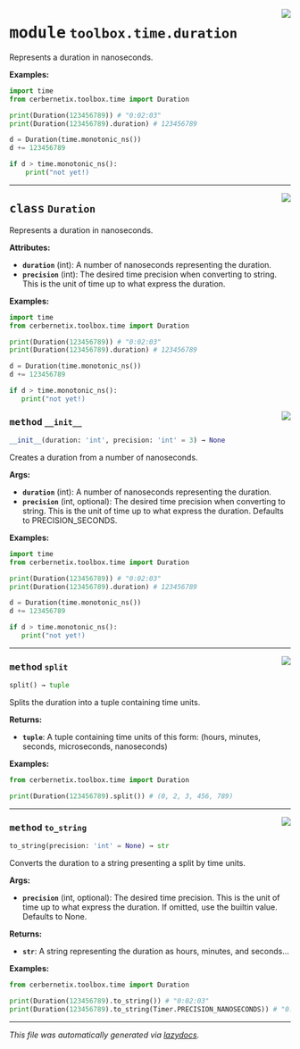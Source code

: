 <!-- markdownlint-disable -->

<a href="../src/cerbernetix/toolbox/time/duration.py#L0"><img align="right" style="float:right;" src="https://img.shields.io/badge/-source-cccccc?style=flat-square"></a>

# <kbd>module</kbd> `toolbox.time.duration`
Represents a duration in nanoseconds. 



**Examples:**
 ```python
import time
from cerbernetix.toolbox.time import Duration

print(Duration(123456789)) # "0:02:03"
print(Duration(123456789).duration) # 123456789

d = Duration(time.monotonic_ns())
d += 123456789

if d > time.monotonic_ns():
     print("not yet!)
``` 



---

<a href="../src/cerbernetix/toolbox/time/duration.py#L24"><img align="right" style="float:right;" src="https://img.shields.io/badge/-source-cccccc?style=flat-square"></a>

## <kbd>class</kbd> `Duration`
Represents a duration in nanoseconds. 



**Attributes:**
 
 - <b>`duration`</b> (int):  A number of nanoseconds representing the duration. 
 - <b>`precision`</b> (int):  The desired time precision when converting to string. This is the unit of time up to what express the duration. 



**Examples:**
 ```python
import time
from cerbernetix.toolbox.time import Duration

print(Duration(123456789)) # "0:02:03"
print(Duration(123456789).duration) # 123456789

d = Duration(time.monotonic_ns())
d += 123456789

if d > time.monotonic_ns():
    print("not yet!)
``` 

<a href="../src/cerbernetix/toolbox/time/duration.py#L57"><img align="right" style="float:right;" src="https://img.shields.io/badge/-source-cccccc?style=flat-square"></a>

### <kbd>method</kbd> `__init__`

```python
__init__(duration: 'int', precision: 'int' = 3) → None
```

Creates a duration from a number of nanoseconds. 



**Args:**
 
 - <b>`duration`</b> (int):  A number of nanoseconds representing the duration. 
 - <b>`precision`</b> (int, optional):  The desired time precision when converting to string. This is the unit of time up to what express the duration. Defaults to PRECISION_SECONDS. 



**Examples:**
 ```python
import time
from cerbernetix.toolbox.time import Duration

print(Duration(123456789)) # "0:02:03"
print(Duration(123456789).duration) # 123456789

d = Duration(time.monotonic_ns())
d += 123456789

if d > time.monotonic_ns():
    print("not yet!)
``` 




---

<a href="../src/cerbernetix/toolbox/time/duration.py#L83"><img align="right" style="float:right;" src="https://img.shields.io/badge/-source-cccccc?style=flat-square"></a>

### <kbd>method</kbd> `split`

```python
split() → tuple
```

Splits the duration into a tuple containing time units. 



**Returns:**
 
 - <b>`tuple`</b>:  A tuple containing time units of this form: (hours, minutes, seconds, microseconds, nanoseconds) 



**Examples:**
 ```python
from cerbernetix.toolbox.time import Duration

print(Duration(123456789).split()) # (0, 2, 3, 456, 789)
``` 

---

<a href="../src/cerbernetix/toolbox/time/duration.py#L104"><img align="right" style="float:right;" src="https://img.shields.io/badge/-source-cccccc?style=flat-square"></a>

### <kbd>method</kbd> `to_string`

```python
to_string(precision: 'int' = None) → str
```

Converts the duration to a string presenting a split by time units. 



**Args:**
 
 - <b>`precision`</b> (int, optional):  The desired time precision. This is the unit of time up to what express the duration. If omitted, use the builtin value.  Defaults to None. 



**Returns:**
 
 - <b>`str`</b>:  A string representing the duration as hours, minutes, and seconds... 



**Examples:**
 ```python
from cerbernetix.toolbox.time import Duration

print(Duration(123456789).to_string()) # "0:02:03"
print(Duration(123456789).to_string(Timer.PRECISION_NANOSECONDS)) # "0:02:03:456:789"
``` 




---

_This file was automatically generated via [lazydocs](https://github.com/ml-tooling/lazydocs)._
